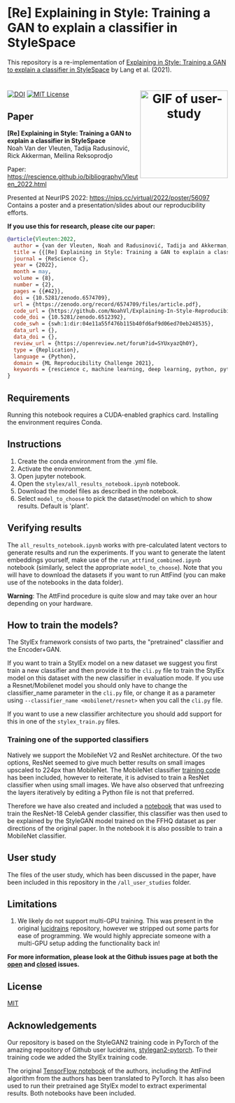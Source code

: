 # [Re] Explaining in Style: Training a GAN to explain a classifier in StyleSpace

This repository is a re-implementation of [Explaining in Style: Training a GAN to explain a classifier in StyleSpace](https://openaccess.thecvf.com/content/ICCV2021/papers/Lang_Explaining_in_Style_Training_a_GAN_To_Explain_a_Classifier_ICCV_2021_paper.pdf) by Lang et al. (2021).

<h1 align="center">
<img src="all_user_studies\user_study_images_old_faces\study_1\class_study_0.gif" alt="GIF of user-study" align="right"  width="200" height="200"</img>
</h1>

[![DOI](https://zenodo.org/badge/442497190.svg)](https://zenodo.org/badge/latestdoi/442497190) [![MIT License](https://img.shields.io/badge/License-MIT-green.svg)](/LICENSE) 

## Paper
**[Re] Explaining in Style: Training a GAN to explain a classifier in StyleSpace**  
Noah Van der Vleuten, Tadija Radusinović, Rick Akkerman, Meilina Reksoprodjo

Paper: https://rescience.github.io/bibliography/Vleuten_2022.html

Presented at NeurIPS 2022: https://nips.cc/virtual/2022/poster/56097  
Contains a poster and a presentation/slides about our reproducibility efforts.

**If you use this for research, please cite our paper:**
```bibtex
@article{Vleuten:2022,
  author = {van der Vleuten, Noah and Radusinović, Tadija and Akkerman, Rick and Reksoprodjo, Meilina},
  title = {{[Re] Explaining in Style: Training a GAN to explain a classifier in StyleSpace}},
  journal = {ReScience C},
  year = {2022},
  month = may,
  volume = {8},
  number = {2},
  pages = {{#42}},
  doi = {10.5281/zenodo.6574709},
  url = {https://zenodo.org/record/6574709/files/article.pdf},
  code_url = {https://github.com/NoahVl/Explaining-In-Style-Reproducibility-Study},
  code_doi = {10.5281/zenodo.6512392},
  code_swh = {swh:1:dir:04e11a55f476b115b40fd6af9d06ed70eb248535},
  data_url = {},
  data_doi = {},
  review_url = {https://openreview.net/forum?id=SYUxyazQh0Y},
  type = {Replication},
  language = {Python},
  domain = {ML Reproducibility Challenge 2021},
  keywords = {rescience c, machine learning, deep learning, python, pytorch, explainable ai, xai, gan, stylegan2, stylex}
}
```

## Requirements
Running this notebook requires a CUDA-enabled graphics card. Installing the environment requires Conda.

## Instructions

1. Create the conda environment from the .yml file.
2. Activate the environment.
3. Open jupyter notebook.
4. Open the `stylex/all_results_notebook.ipynb` notebook.
5. Download the model files as described in the notebook.
6. Select `model_to_choose` to pick the dataset/model on which to show results. Default is 'plant'.


## Verifying results

The `all_results_notebook.ipynb` works with pre-calculated latent vectors to generate results and run the experiments. If you want to generate the latent embeddings yourself, make use of the `run_attfind_combined.ipynb` notebook (similarly, select the appropriate `model_to_choose`). Note that you will have to download the datasets if you want to run AttFind (you can make use of the notebooks in the data folder).

**Warning**: The AttFind procedure is quite slow and may take over an hour depending on your hardware.

## How to train the models?
The StylEx framework consists of two parts, the "pretrained" classifier and the Encoder+GAN.

If you want to train a StylEx model on a new dataset we suggest you first train a new classifier and then provide it to the `cli.py` file to train the StylEx model on this dataset with the new classifier in evaluation mode. If you use a Resnet/Mobilenet model you should only have to change the classifier_name parameter in the `cli.py` file, or change it as a parameter using `--classifier_name <mobilenet/resnet>` when you call the `cli.py` file. 

If you want to use a new classifier architecture you should add support for this in one of the `stylex_train.py` files.

### Training one of the supported classifiers
Natively we support the MobileNet V2 and ResNet architecture. Of the two options, ResNet seemed to give much better results on small images upscaled to 224px than MobileNet. The MobileNet classifier [training code](./stylex/train_mobilenet_classifier.py) has been included, however to reiterate, it is advised to train a ResNet classifier when using small images. We have also observed that unfreezing the layers iteratively by editing a Python file is not that preferred.

Therefore we have also created and included a [notebook](./stylex/classifier_training_celeba.ipynb) that was used to train the ResNet-18 CelebA gender classifier, this classifier was then used to be explained by the StyleGAN model trained on the FFHQ dataset as per directions of the original paper. In the notebook it is also possible to train a MobileNet classifier.

## User study
The files of the user study, which has been discussed in the paper, have been included in this repository in the `/all_user_studies` folder.

## Limitations
1. We likely do not support multi-GPU training. This was present in the original [lucidrains](https://github.com/lucidrains/stylegan2-pytorch) repository, however we stripped out some parts for ease of programming. We would highly appreciate someone with a multi-GPU setup adding the functionality back in!

**For more information, please look at the Github issues page at both the [open](https://github.com/NoahVl/Explaining-In-Style-Reproducibility-Study/issues) and [closed](https://github.com/NoahVl/Explaining-In-Style-Reproducibility-Study/issues?q=is%3Aissue+is%3Aclosed) issues.**

## License
[MIT](/LICENSE)

## Acknowledgements
Our repository is based on the StyleGAN2 training code in PyTorch of the amazing repository of Github user lucidrains, [stylegan2-pytorch](https://github.com/lucidrains/stylegan2-pytorch). To their training code we added the StylEx training code.

The original [TensorFlow notebook](https://github.com/google/explaining-in-style/blob/main/Explaining_in_Style_AttFind.ipynb) of the authors, including the AttFind algorithm from the authors has been translated to PyTorch. It has also been used to run their pretrained age StylEx model to extract experimental results. Both notebooks have been included.
